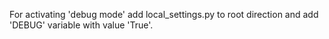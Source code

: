 For activating 'debug mode' add local_settings.py to root direction and add 'DEBUG' variable with value 'True'.